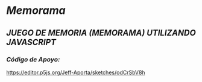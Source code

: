 # **_Memorama_**

## **_JUEGO DE MEMORIA (MEMORAMA) UTILIZANDO JAVASCRIPT_**

### **_Código de Apoyo:_**

https://editor.p5js.org/Jeff-Aporta/sketches/odCrSbV8h
